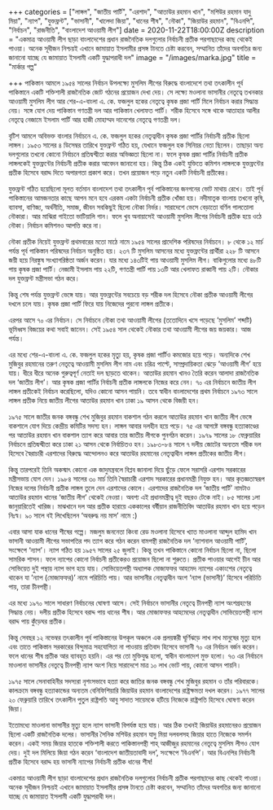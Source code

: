 +++
categories = ["লাঙ্গল", "জাতীয় পার্টি", "এরশাদ", "আতাউর রহমান খান", "মশিউর রহমান যাদু মিয়া", "ন্যাপ", "যুক্তফ্রন্ট", "ভাসানী", "খালেদা জিয়া", "ধানের শীষ", "নৌকা", "জিয়াউর রহমান", "বিএনপি", "নির্বাচন", "রাজনীতি", "বাংলাদেশ আওয়ামী লীগ"]
date = 2020-11-22T18:00:00Z
description = "একমাত্র আওয়ামী লীগ ছাড়া বাংলাদেশের প্রধান রাজনৈতিক দলগুলোর নির্বাচনী প্রতীক পরগাছাদের কাছ থেকেই পাওয়া। অনেক সূধীজন নিশ্চয়ই এখানে জামায়াত ইসলামীর প্রসঙ্গ টানতে চেষ্টা করবেন, সম্মানিত তাঁদের অবগতির জন্য জানানো যাচ্ছে যে জামায়াত ইসলামী একটি যুদ্ধাপরাধী দল"
image = "/images/marka.jpg"
title = "মার্কার গল্প"

+++
পাকিস্তান আমলে ১৯৫৪ সালের নির্বাচন উপলক্ষ্যে মুসলিম লীগের বিরুদ্ধে বাংলাদেশে তথা তৎকালীন পূর্ব পাকিস্তানে একটি শক্তিশালী রাজনৈতিক জোট গঠনের প্রয়োজন দেখা দেয়। সে লক্ষ্যে মওলানা ভাসানীর নেতৃত্বে তখনকার আওয়ামী মুসলিম লীগ আর শের-এ-বাংলা এ. কে. ফজলুল হকের নেতৃত্বে কৃষক প্রজা পার্টি মিলে নির্বাচন করার সিদ্ধান্ত নেয়। সঙ্গে যোগ দেয় পাকিস্তান গণতন্ত্রী দল আর পাকিস্তান খেলাফত পার্টি। শরীক হিসেবে সঙ্গে থাকে আতাহার আলীর নেতৃত্বে নেজামে ইসলাম পার্টি আর হাজী মোহাম্মদ দানেশের নেতৃত্বে গণতন্ত্রী দল।

বৃটিশ আমলে অবিভক্ত বাংলার নির্বাচনে এ. কে. ফজলুল হকের নেতৃত্বাধীন কৃষক প্রজা পার্টির নির্বাচনী প্রতীক ছিলো লাঙ্গল। ১৯৫৩ সালের ৪ ডিসেম্বর তারিখে যুক্তফ্রন্ট গঠিত হয়, যেখানে ফজলুল হক সিনিয়র নেতা ছিলেন। তাছাড়া অন্য দলগুলোর তখনো কোনো নির্বাচনে প্রতিদ্বন্দ্বীতা করার অভিজ্ঞতা ছিলো না। ফলে কৃষক প্রজা পার্টির নির্বাচনী প্রতীক লাঙ্গলকেই যুক্তফ্রন্টের নির্বাচনী প্রতীক করার আবেদন জানানো হয়। কিন্তু ঠিক একই যুক্তিতে কমিশন লাঙ্গলকে যুক্তফ্রন্টের প্রতীক হিসেবে বরাদ্দ দিতে অপারগতা প্রকাশ করে। তখন প্রয়োজন পড়ে নতুন একটি নির্বাচনী প্রতীকের। 

যুক্তফ্রন্ট গঠিত হয়েছিলো মূলত বর্তমান বাংলাদেশ তথা তৎকালীন পূর্ব পাকিস্তানের জনগনের ভোট মাথায় রেখে। তাই পূর্ব পাকিস্তানের আমজনতার কাছে আপন মনে হবে এরকম একটা নির্বাচনী প্রতীক খোঁজা হয়। নদীমাতৃক বাংলায় তখনো কৃষি, ব্যাবসা, বাণিজ্য, অর্থনীতি, সমাজ, জীবন সবকিছুই ছিলো নৌকা নির্ভর। সারাদেশে ভেসে বেড়াতো বর্ণিল পালতোলা নৌকারা। আর মাঝিরা গাইতো ভাটিয়ালি গান। ফলে খুব অনায়াসেই আওয়ামী মুসলিম লীগের নির্বাচনী প্রতীক হয়ে ওঠে নৌকা। নির্বাচন কমিশনও আপত্তি করে না। 

নৌকা প্রতীক নিয়েই যুক্তফ্রন্ট প্রথমবারের মতো মাঠে নামে ১৯৫৪ সালের প্রাদেশিক পরিষদের নির্বাচনে। ৮ থেকে ১২ মার্চ পর্যন্ত পূর্ব পাকিস্তান পরিষদের নির্বাচন অনুষ্ঠিত হয়। ২৩৭ টি মুসলিম আসনের মধ্যে যুক্তফ্রন্টের প্রার্থীরা ২২৮ টি আসনে জয়ী হয়ে নিরঙ্কুষ সংখ্যাগরিষ্ঠতা অর্জন করেন। যার মধ্যে ১৪৩টিই পায় আওয়ামী মুসলিম লীগ। বাকিগুলোর মধ্যে ৪৮টি পায় কৃষক প্রজা পার্টি। নেজামী ইসলাম পায় ২২টি, গণতন্ত্রী পার্টি পায় ১৩টি আর খেলাফত রাব্বানী পায় ২টি। নৌকার দল যুক্তফ্রন্ট মন্ত্রীসভা গঠন করে। 

কিন্তু শেষ পর্যন্ত যুক্তফ্রন্ট ভেঙ্গে যায়। আর যুক্তফ্রন্টের সবচেয়ে বড় শরীক দল হিসেবে নৌকা প্রতীক আওয়ামী লীগের দখলে চলে যায়। কৃষক প্রজা পার্টি ফিরে যায় নিজেদের পুরনো লাঙ্গল প্রতীকে। 

এরপর আসে ৭০ এর নির্বাচন। সে নির্বাচনে নৌকা তথা আওয়ামী লীগের (ততোদিনে খসে পড়েছে ’মুসলিম’ শব্দটি) ভূমিধ্বস বিজয়ের কথা সবাই জানেন। সেই ১৯৫৪ সাল থেকেই নৌকার তথা আওয়ামী লীগের জয় জয়কার। আজ পর্যন্ত। 

এর মধ্যে শের-এ-বাংলা এ. কে. ফজলুল হকের মৃত্যু হয়, কৃষক প্রজা পার্টিও কমজোর হয়ে পড়ে। অন্যদিকে শেখ মুজিবুর রহমানের তরুণ নেতৃত্বে আওয়ামী মুসলিম লীগ নাম এবং চরিত্র পাল্টে, সাম্প্রদায়িকতা ঝেড়ে ’আওয়ামী লীগ’ হয়ে যায়। ধীরে ধীরে অনেক গুরুত্বপূর্ণ নেতাই দল ছাড়তে থাকেন। আতাউর রহমান খানও তৈরি করেন আলাদা রাজনৈতিক দল ‘জাতীয় লীগ’। আর কৃষক প্রজা পার্টির নির্বাচনী প্রতীক লাঙ্গলকে নিজের করে নেন। ৭০ এর নির্বাচনে জাতীয় লীগ লাঙ্গল প্রতীকেই নির্বাচন করেছিলো, যদিও কোনো আসন পায়নি। তবে স্বাধীন বাংলাদেশের প্রথম নির্বাচনে ১৯৭৩ সালে লাঙ্গল প্রতীক নিয়ে জাতীয় লীগের আতাউর রহমান খান ঢাকা ১৯ আসন থেকে বিজয়ী হন। 

১৯৭৫ সালে জাতীর জনক বঙ্গবন্ধু শেখ মুজিবুর রহমান বাকশাল গঠন করলে আতাউর রহমান খান জাতীয় লীগ ভেঙ্গে বাকশালে যোগ দিয়ে কেন্দ্রীয় কমিটির সদস্য হন। লাঙ্গল আবার দলহীন হয়ে পড়ে। ৭৫ এর আগষ্টে বঙ্গবন্ধু হত্যাকাণ্ডের পর আতাউর রহমান খান বাকশাল ত্যাগ করে আবার তার জাতীয় লীগকে পুনর্গঠন করেন। ১৯৭৯ সালের ১৮ ফেব্রুয়ারির নির্বাচনে প্রতিদ্বন্দ্বীতা করে ঢাকা ২১ আসন থেকে নির্বাচিতও হন। ১৯৮৩-৮৪ সালে ৭ দলীয় জোটের অন্যতম শরীক দল হিসেবে স্বৈরাচারী এরশাদের বিরুদ্ধে আন্দোলনও করে আতাউর রহমানের নেতৃত্বাধীন লাঙ্গল প্রতীকের জাতীয় লীগ। 

কিন্তু তারপরেই তিনি অকস্মাৎ কোনো এক জাদুমন্ত্রবলে বিপ্লব জানালা দিয়ে ছুঁড়ে ফেলে সরাসরি এরশাদ সরকারের মন্ত্রীসভায় যোগ দেন। ১৯৮৪ সালের ৩০ মার্চ তিনি স্বৈরাচারী এরশাদ সরকারের প্রধানমন্ত্রী নিযুক্ত হন। আর কৃতজ্ঞতাস্বরূপ নিজের দলের নির্বাচনী প্রতীক লাঙ্গল তুলে দেন এরশাদের কোলে। এরশাদের রাজনৈতিক দল ‘জাতীয় পার্টি’ নামটাও আতাউর রহমান খানের ‘জাতীয় লীগ’ থেকেই নেওয়া। অবশ্য এই প্রধানমন্ত্রীত্ব দুই বছরও টেকে নাই। ৮৫ সালের ১লা জানুয়ারিতেই খারিজ। মাঝখানে দল আর প্রতীক হারায়ে এককালের বর্ষীয়ান রাজনীতিবিদ আতাউর রহমান খান হয়ে পড়েন নিঃস্ব। ৯০ সালে বই লিখেছিলেন ‘অবরুদ্ধ নয় মাস’ নামে :)

এবার আসা যাক ধানের শীষের গল্পে। মজলুম জননেতা কিংবা রেড মওলানা হিসেবে খ্যাত মাওলানা আব্দুল হামিদ খান ভাসানী আওয়ামী লীগের সভাপতির পদ ত্যাগ করে গঠন করেন বামপন্থী রাজনৈতিক দল ‘ন্যাশনাল আওয়ামী পার্টি’, সংক্ষেপে ‘ন্যাপ’। ন্যাপ গঠিত হয় ১৯৫৭ সালের ২৫ জুলাই। কিন্তু তখন পাকিস্তানে কোনো নির্বাচন ছিলো না, ছিলো সামরিক শাসন। ফলে ন্যাপের কোনো নির্বাচনী প্রতীকেরও প্রয়োজন ছিলো না শুরুতে। প্রতীক পাওয়ার আগেই চীন আর সোভিয়েত দুই পন্থায় ন্যাপ ভাগ হয়ে যায়। সোভিয়েতপন্থী অধ্যাপক মোজাফফর আহমেদ ন্যাপের একাংশের নেতৃত্বে থাকেন যা ’ন্যাপ (মোজাফফর)’ নামে পরিচিতি পায়। আর ভাসানীর নেতৃত্বাধীন অংশ ‘ন্যাপ (ভাসানী)’ হিসেবে পরিচিতি পায়, তারা চীনপন্থী। 

এর মধ্যে ১৯৭০ সালে সাধারণ নির্বাচনের ঘোষণা আসে। সেই নির্বাচনে ভাসানীর নেতৃত্বে চীনপন্থী ন্যাপ অংশগ্রহণের সিদ্ধান্ত নেয়। দলীয় প্রতীক হিসেবে বরাদ্দ পায় ধানের শীষ। আর মোজাফফর আহমেদের নেতৃত্বাধীন সোভিয়েতপন্থী ন্যাপ বরাদ্দ পায় কুঁড়েঘর প্রতীক। 

কিন্তু সেবছর ১২ নভেম্বর তৎকালীন পূর্ব পাকিস্তানের উপকূল অঞ্চলে এক প্রলয়ঙ্করী ঘূর্ণিঝড়ে লাখ লাখ মানুষের মৃত্যু হলে এবং তাতে পাকিস্তান সরকারের বিন্দুমাত্র সহযোগিতা না পাওয়ায় প্রতিবাদ হিসেবে ভাসানী ৭০ এর নির্বাচন বর্জন করেন। ফলে ধানের শীষ প্রতীক আর ব্যাবহৃত হয়নি। এর পর তো মুক্তিযুদ্ধ হলো, স্বাধীন বাংলাদেশ মুক্ত হলো। ৭৩ এর নির্বাচনে মাওলানা ভাসানীর নেতৃত্বে চীনপন্থী ন্যাপ অংশ নিয়ে সারাদেশে মাত্র ১০ লাখ ভোট পায়, কোনো আসন পায়নি। 

১৯৭৫ সালে সেনাবাহিনীর সদস্যরা নৃশংসভাবে হত্যা করে জাতির জনক বঙ্গবন্ধু শেখ মুজিবুর রহমান ও তাঁর পরিবারকে। কালক্রমে বঙ্গবন্ধু হত্যাকান্ডের অন্যতম বেনিফিশিয়ারি জিয়াউর রহমান বাংলাদেশের রাষ্ট্রক্ষমতা দখল করেন। ১৯৭৭ সালের ২০ ফেব্রুয়ারি তারিখে তৎকালীন পুতুল রাষ্ট্রপতি আবু সাদাত সায়েমকে হটিয়ে নিজেকে রাষ্ট্রপতি হিসেবে ঘোষণা করেন জিয়া। 

ইতোমধ্যে মাওলানা ভাসানীর মৃত্যু হলে ন্যাপ ভাসানী বিপর্যস্ত হয়ে যায়। আর ঠিক তখনই জিয়াউর রহমানেরও প্রয়োজন ছিলো একটি রাজনৈতিক দলের। ভাসানীর সৈনিক মশিউর রহমান যাদু মিয়া দলবলসহ জিয়ার হাতে নিজেকে সমর্পন করেন। একই সময় জিয়ার হাতকে শক্তিশালী করতে পাকিস্তানপন্থী শাহ্ আজীজুর রহমানের নেতৃত্বে মুসলিম লীগও যোগ দেয়। দুই দল মিলিয়ে জিয়া গঠন করেন ‘বাংলাদেশ জাতীয়তাবাদী দল’, সংক্ষেপে ‘বিএনপি’। আর বিএনপির নির্বাচনী প্রতীক হিসেবে বরাদ্দ হয় ভাসানী ন্যাপের নির্বাচনী প্রতীক ধানের শীষ! 

একমাত্র আওয়ামী লীগ ছাড়া বাংলাদেশের প্রধান রাজনৈতিক দলগুলোর নির্বাচনী প্রতীক পরগাছাদের কাছ থেকেই পাওয়া। অনেক সূধীজন নিশ্চয়ই এখানে জামায়াত ইসলামীর প্রসঙ্গ টানতে চেষ্টা করবেন, সম্মানিত তাঁদের অবগতির জন্য জানানো যাচ্ছে যে জামায়াত ইসলামী একটি যুদ্ধাপরাধী দল। 